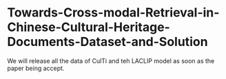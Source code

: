 # Towards-Cross-modal-Retrieval-in-Chinese-Cultural-Heritage-Documents-Dataset-and-Solution
We will release all the data of CulTi and teh LACLIP model as soon as the paper being accept.
